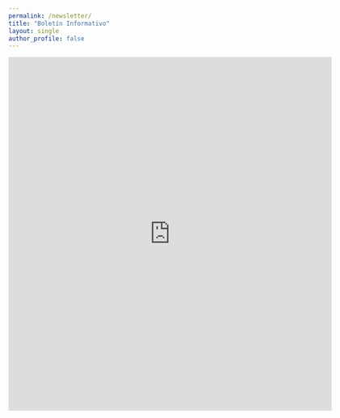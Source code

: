 ```yaml
---
permalink: /newsletter/
title: "Boletín Informativo"
layout: single
author_profile: false
---
```


<iframe src="https://docs.google.com/forms/d/e/1FAIpQLSdv9VLxfQ-3n5jXp1osHGU_zgFJFX9nwdzzYbwau9FZ48irmQ/viewform?embedded=true" width="640" height="700" frameborder="0" marginheight="auto" marginwidth="auto">Cargando…</iframe>
